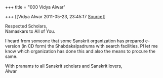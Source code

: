 +++
title = "000 Vidya Alwar"

+++
[[Vidya Alwar	2011-05-23, 23:45:17 [Source](https://groups.google.com/g/bvparishat/c/xlB-TsOFQbQ)]]



Respected Scholars,  
Namaskars to All of You.

I heard from someone that some Sanskrit organization has prepared e-version (in CD form) the Shabdakalpadruma with search facilities. Pl let me know which organization has done this and also the means to procure the same.

WIth pranams to all Sanskrit scholars and Sanskrit lovers,  
Alwar  

